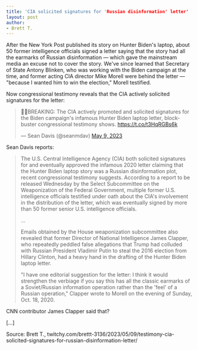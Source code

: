 ```yaml
---
title: 'CIA solicited signatures for 'Russian disinformation' letter'
layout: post
author:
- Brett T.
---
```


After the New York Post published its story on Hunter Biden's laptop, about 50 former intelligence officials signed a letter saying that the story had all the earmarks of Russian disinformation — which gave the mainstream media an excuse not to cover the story. We've since learned that Secretary of State Antony Blinken, who was working with the Biden campaign at the time, and former acting CIA director Mike Morell were behind the letter — "because I wanted him to win the election," Morell testified.

Now congressional testimony reveals that the CIA actively solicited signatures for the letter:

<blockquote class="twitter-tweet"><p lang="en" dir="ltr">🚨🚨BREAKING: The CIA actively promoted and solicited signatures for the Biden campaign&#39;s infamous Hunter Biden laptop letter, blockbuster congressional testimony shows. <a href="https://t.co/t3HqRGBs6k">https://t.co/t3HqRGBs6k</a></p>&mdash; Sean Davis (@seanmdav) <a href="https://twitter.com/seanmdav/status/1656041420539478020?ref_src=twsrc%5Etfw">May 9, 2023</a></blockquote> <script async src="https://platform.twitter.com/widgets.js" charset="utf-8"></script>

Sean Davis reports:

> The U.S. Central Intelligence Agency (CIA) both solicited signatures for and eventually approved the infamous 2020 letter claiming that the Hunter Biden laptop story was a Russian disinformation plot, recent congressional testimony suggests. According to a report to be released Wednesday by the Select Subcommittee on the Weaponization of the Federal Government, multiple former U.S. intelligence officials testified under oath about the CIA's involvement in the distribution of the letter, which was eventually signed by more than 50 former senior U.S. intelligence officials.
>
> …
>
> Emails obtained by the House weaponization subcommittee also revealed that former Director of National Intelligence James Clapper, who repeatedly peddled false allegations that Trump had colluded with Russian President Vladimir Putin to steal the 2016 election from Hillary Clinton, had a heavy hand in the drafting of the Hunter Biden laptop letter.
>
> "I have one editorial suggestion for the letter: I think it would strengthen the verbiage if you say this has all the classic earmarks of a Soviet/Russian information operation rather than the 'feel' of a Russian operation," Clapper wrote to Morell on the evening of Sunday, Oct. 18, 2020.

CNN contributor James Clapper said that?

[…]

Source: Brett T., twitchy.com/brettt-3136/2023/05/09/testimony-cia-solicited-signatures-for-russian-disinformation-letter/
